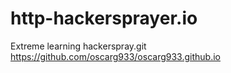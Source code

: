 # http-hackersprayer.io
Extreme learning hackerspray.git https://github.com/oscarg933/oscarg933.github.io
